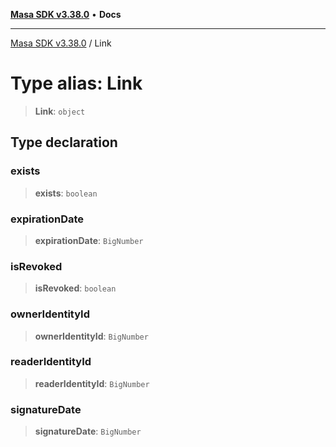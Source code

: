 [**Masa SDK v3.38.0**](../README.md) • **Docs**

***

[Masa SDK v3.38.0](../globals.md) / Link

# Type alias: Link

> **Link**: `object`

## Type declaration

### exists

> **exists**: `boolean`

### expirationDate

> **expirationDate**: `BigNumber`

### isRevoked

> **isRevoked**: `boolean`

### ownerIdentityId

> **ownerIdentityId**: `BigNumber`

### readerIdentityId

> **readerIdentityId**: `BigNumber`

### signatureDate

> **signatureDate**: `BigNumber`
